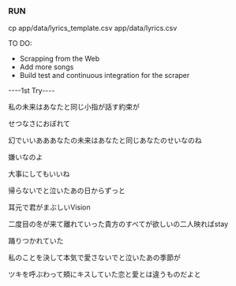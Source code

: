 ### RUN
cp app/data/lyrics_template.csv app/data/lyrics.csv

TO DO:
- Scrapping from the Web
- Add more songs
- Build test and continuous integration for the scraper

----1st Try----

私の未来はあなたと同じ小指が話す約束が

せつなさにおぼれて

幻でいいあああなたの未来はあなたと同じあなたのせいなのね

嫌いなのよ

大事にしてもいいね

帰らないでと泣いたあの日からずっと

耳元で君がまぶしいVision

二度目の冬が来て離れていった貴方のすべてが欲しいの二人映ればstay

踊りつかれていた

私のことを決して本気で愛さないでと泣いたあの季節が

ツキを呼ぶわって頬にキスしていた恋と愛とは違うものだよと
